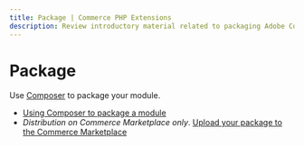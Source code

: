```yaml
---
title: Package | Commerce PHP Extensions
description: Review introductory material related to packaging Adobe Commerce and Magento Open Source components.
---
```


# Package

Use [Composer](https://getcomposer.org/) to package your module.

*  [Using Composer to package a module](component.md)
*  *Distribution on Commerce Marketplace only*. [Upload your package to the Commerce Marketplace](https://developer.adobe.com/commerce/marketplace/guides/sellers/)
